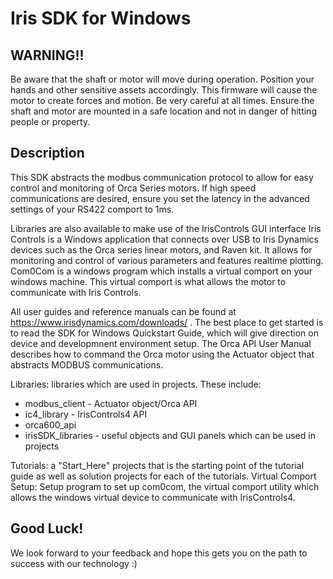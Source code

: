 # Iris SDK for Windows
## WARNING!! 
Be aware that the shaft or motor will move during operation. Position your hands and other sensitive assets accordingly. 
This firmware will cause the motor to create forces and motion. Be very careful at all times. Ensure the shaft and motor are mounted in a safe location and not in danger of hitting people or property.

## Description
This SDK abstracts the modbus communication protocol to allow for easy control and monitoring of Orca Series motors.
If high speed communications are desired, ensure you set the latency in the advanced settings of your RS422 comport to 1ms. 

Libraries are also available to make use of the IrisControls GUI interface
Iris Controls is a Windows application that connects over USB to Iris Dynamics devices such as the Orca series linear motors, and Raven kit.
It allows for monitoring and control of various parameters and features realtime plotting. 
Com0Com is a windows program which installs a virtual comport on your windows machine. This virtual comport is what allows the motor to communicate with Iris Controls. 

All user guides and reference manuals can be found at https://www.irisdynamics.com/downloads/ . 
The best place to get started is to read the SDK for Windows Quickstart Guide, which will give direction on device and developmnent environment setup. 
The Orca API User Manual describes how to command the Orca motor using the Actuator object that abstracts MODBUS communications.

Libraries: libraries which are used in projects. These include: 
* modbus_client - Actuator object/Orca API
* ic4_library - IrisControls4 API
* orca600_api
* irisSDK_libraries - useful objects and GUI panels which can be used in projects

Tutorials: a "Start_Here" projects that is the starting point of the tutorial guide as well as solution projects for each of the tutorials. 
Virtual Comport Setup: Setup program to set up com0com, the virtual comport utility which allows the windows virtual device to communicate with IrisControls4. 

## Good Luck!
We look forward to your feedback and hope this gets you on the path to success with our technology :)
